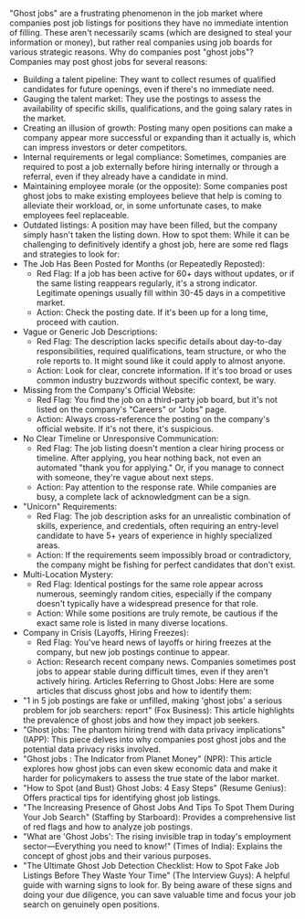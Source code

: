 "Ghost jobs" are a frustrating phenomenon in the job market where companies post job listings for positions they have no immediate intention of filling. These aren't necessarily scams (which are designed to steal your information or money), but rather real companies using job boards for various strategic reasons.
Why do companies post "ghost jobs"?
Companies may post ghost jobs for several reasons:
 * Building a talent pipeline: They want to collect resumes of qualified candidates for future openings, even if there's no immediate need.
 * Gauging the talent market: They use the postings to assess the availability of specific skills, qualifications, and the going salary rates in the market.
 * Creating an illusion of growth: Posting many open positions can make a company appear more successful or expanding than it actually is, which can impress investors or deter competitors.
 * Internal requirements or legal compliance: Sometimes, companies are required to post a job externally before hiring internally or through a referral, even if they already have a candidate in mind.
 * Maintaining employee morale (or the opposite): Some companies post ghost jobs to make existing employees believe that help is coming to alleviate their workload, or, in some unfortunate cases, to make employees feel replaceable.
 * Outdated listings: A position may have been filled, but the company simply hasn't taken the listing down.
How to spot them:
While it can be challenging to definitively identify a ghost job, here are some red flags and strategies to look for:
 * The Job Has Been Posted for Months (or Repeatedly Reposted):
   * Red Flag: If a job has been active for 60+ days without updates, or if the same listing reappears regularly, it's a strong indicator. Legitimate openings usually fill within 30-45 days in a competitive market.
   * Action: Check the posting date. If it's been up for a long time, proceed with caution.
 * Vague or Generic Job Descriptions:
   * Red Flag: The description lacks specific details about day-to-day responsibilities, required qualifications, team structure, or who the role reports to. It might sound like it could apply to almost anyone.
   * Action: Look for clear, concrete information. If it's too broad or uses common industry buzzwords without specific context, be wary.
 * Missing from the Company's Official Website:
   * Red Flag: You find the job on a third-party job board, but it's not listed on the company's "Careers" or "Jobs" page.
   * Action: Always cross-reference the posting on the company's official website. If it's not there, it's suspicious.
 * No Clear Timeline or Unresponsive Communication:
   * Red Flag: The job listing doesn't mention a clear hiring process or timeline. After applying, you hear nothing back, not even an automated "thank you for applying." Or, if you manage to connect with someone, they're vague about next steps.
   * Action: Pay attention to the response rate. While companies are busy, a complete lack of acknowledgment can be a sign.
 * "Unicorn" Requirements:
   * Red Flag: The job description asks for an unrealistic combination of skills, experience, and credentials, often requiring an entry-level candidate to have 5+ years of experience in highly specialized areas.
   * Action: If the requirements seem impossibly broad or contradictory, the company might be fishing for perfect candidates that don't exist.
 * Multi-Location Mystery:
   * Red Flag: Identical postings for the same role appear across numerous, seemingly random cities, especially if the company doesn't typically have a widespread presence for that role.
   * Action: While some positions are truly remote, be cautious if the exact same role is listed in many diverse locations.
 * Company in Crisis (Layoffs, Hiring Freezes):
   * Red Flag: You've heard news of layoffs or hiring freezes at the company, but new job postings continue to appear.
   * Action: Research recent company news. Companies sometimes post jobs to appear stable during difficult times, even if they aren't actively hiring.
Articles Referring to Ghost Jobs:
Here are some articles that discuss ghost jobs and how to identify them:
 * "1 in 5 job postings are fake or unfilled, making 'ghost jobs' a serious problem for job searchers: report" (Fox Business): This article highlights the prevalence of ghost jobs and how they impact job seekers.
 * "Ghost jobs: The phantom hiring trend with data privacy implications" (IAPP): This piece delves into why companies post ghost jobs and the potential data privacy risks involved.
 * "Ghost jobs : The Indicator from Planet Money" (NPR): This article explores how ghost jobs can even skew economic data and make it harder for policymakers to assess the true state of the labor market.
 * "How to Spot (and Bust) Ghost Jobs: 4 Easy Steps" (Resume Genius): Offers practical tips for identifying ghost job listings.
 * "The Increasing Presence of Ghost Jobs And Tips To Spot Them During Your Job Search" (Staffing by Starboard): Provides a comprehensive list of red flags and how to analyze job postings.
 * "What are 'Ghost Jobs': The rising invisible trap in today's employment sector—Everything you need to know!" (Times of India): Explains the concept of ghost jobs and their various purposes.
 * "The Ultimate Ghost Job Detection Checklist: How to Spot Fake Job Listings Before They Waste Your Time" (The Interview Guys): A helpful guide with warning signs to look for.
By being aware of these signs and doing your due diligence, you can save valuable time and focus your job search on genuinely open positions.

